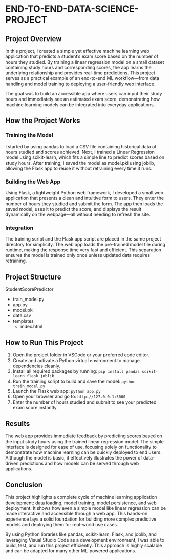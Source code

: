 # END-TO-END-DATA-SCIENCE-PROJECT


## Project Overview

In this project, I created a simple yet effective machine learning web application that predicts a student’s exam score based on the number of hours they studied. By training a linear regression model on a small dataset containing study hours and corresponding scores, the app learns the underlying relationship and provides real-time predictions. This project serves as a practical example of an end-to-end ML workflow—from data handling and model training to deploying a user-friendly web interface.

The goal was to build an accessible app where users can input their study hours and immediately see an estimated exam score, demonstrating how machine learning models can be integrated into everyday applications.

## How the Project Works

### Training the Model

I started by using pandas to load a CSV file containing historical data of hours studied and scores achieved. Next, I trained a Linear Regression model using scikit-learn, which fits a simple line to predict scores based on study hours. After training, I saved the model as model.pkl using joblib, allowing the Flask app to reuse it without retraining every time it runs.

### Building the Web App

Using Flask, a lightweight Python web framework, I developed a small web application that presents a clean and intuitive form to users. They enter the number of hours they studied and submit the form. The app then loads the saved model, uses it to predict the score, and displays the result dynamically on the webpage—all without needing to refresh the site.

### Integration

The training script and the Flask app script are placed in the same project directory for simplicity. The web app loads the pre-trained model file during runtime, making the response time very fast and efficient. This separation ensures the model is trained only once unless updated data requires retraining.

## Project Structure
StudentScorePredictor
  - train_model.py
  - app.py
  - model.pkl
  - data.csv
  - templates
     - index.html     

## How to Run This Project
1.	Open the project folder in VSCode or your preferred code editor.
2.	Create and activate a Python virtual environment to manage dependencies cleanly.
3.	Install all required packages by running:
   `pip install pandas scikit-learn flask joblib`
4.	Run the training script to build and save the model:
   `python train_model.py`
5.	Launch the Flask web app:
   `python app.py`
6.	Open your browser and go to:
   `http://127.0.0.1:5000`
7.	Enter the number of hours studied and submit to see your predicted exam score instantly.

## Results

The web app provides immediate feedback by predicting scores based on the input study hours using the trained linear regression model. The simple interface is designed for ease of use, focusing solely on functionality to demonstrate how machine learning can be quickly deployed to end users. Although the model is basic, it effectively illustrates the power of data-driven predictions and how models can be served through web applications.

## Conclusion

This project highlights a complete cycle of machine learning application development: data loading, model training, model persistence, and web deployment. It shows how even a simple model like linear regression can be made interactive and accessible through a web app. This hands-on experience lays a solid foundation for building more complex predictive models and deploying them for real-world use cases.

By using Python libraries like pandas, scikit-learn, Flask, and joblib, and leveraging Visual Studio Code as a development environment, I was able to build, test, and run this project efficiently. This approach is highly scalable and can be adapted for many other ML-powered applications.





